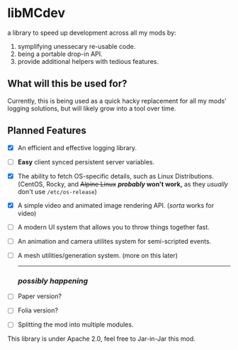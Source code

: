 # libMCdev

a library to speed up development across all my mods by:
1. symplifying unessecary re-usable code.
2. being a portable drop-in API.
3. provide additional helpers with tedious features.

## What will this be used for?

Currently, this is being used as a quick hacky replacement for all my mods' logging solutions, but will likely grow into a tool over time.

## Planned Features
- [X] An efficient and effective logging library.
- [ ] **Easy** client synced persistent server variables.
- [X] The ability to fetch OS-specific details, such as Linux Distributions. (CentOS, Rocky, and ~~Alpine Linux~~ **_probably_ won't work,** as they _usually_ don't use `/etc/os-release`)
- [X] A simple video and animated image rendering API. (_sorta_ works for video)
- [ ] A modern UI system that allows you to throw things together fast.
- [ ] An animation and camera utilites system for semi-scripted events.
- [ ] A mesh utilities/generation system. (more on this later)
  
  <hr>
  
  ### **_possibly happening_**
- [ ] Paper version?
- [ ] Folia version?
- [ ] Splitting the mod into multiple modules.

This library is under Apache 2.0, feel free to Jar-in-Jar this mod. 
